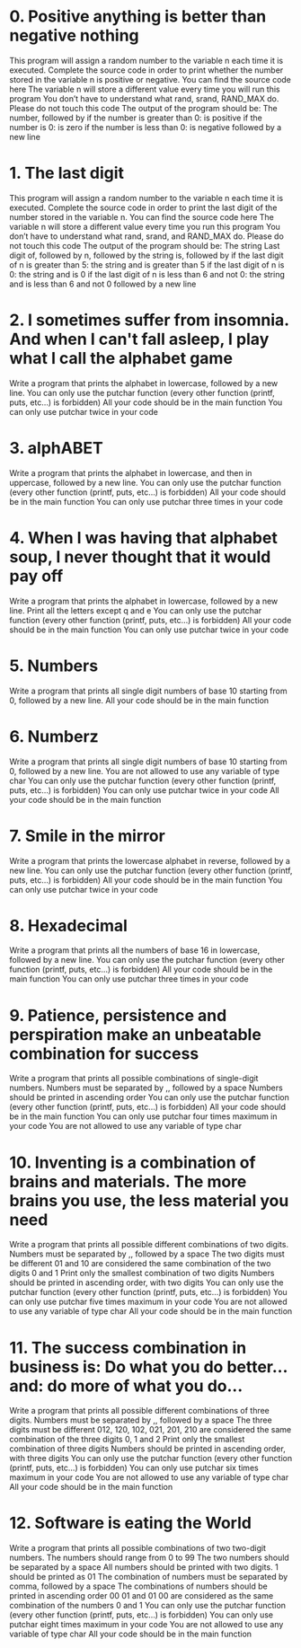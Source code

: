 # 0. Positive anything is better than negative nothing 
This program will assign a random number to the variable n each time it is executed. Complete the source code in order to print whether the number stored in the variable n is positive or negative.
    You can find the source code here
    The variable n will store a different value every time you will run this program
    You don’t have to understand what rand, srand, RAND_MAX do. Please do not touch this code
    The output of the program should be:
        The number, followed by
            if the number is greater than 0: is positive
            if the number is 0: is zero
            if the number is less than 0: is negative
        followed by a new line

# 1. The last digit
This program will assign a random number to the variable n each time it is executed. Complete the source code in order to print the last digit of the number stored in the variable n.
    You can find the source code here
    The variable n will store a different value every time you run this program
    You don’t have to understand what rand, srand, and RAND_MAX do. Please do not touch this code
    The output of the program should be:
        The string Last digit of, followed by
        n, followed by
        the string is, followed by
            if the last digit of n is greater than 5: the string and is greater than 5
            if the last digit of n is 0: the string and is 0
            if the last digit of n is less than 6 and not 0: the string and is less than 6 and not 0
        followed by a new line

# 2. I sometimes suffer from insomnia. And when I can't fall asleep, I play what I call the alphabet game
Write a program that prints the alphabet in lowercase, followed by a new line.
    You can only use the putchar function (every other function (printf, puts, etc…) is forbidden)
    All your code should be in the main function
    You can only use putchar twice in your code

# 3. alphABET 
Write a program that prints the alphabet in lowercase, and then in uppercase, followed by a new line.
    You can only use the putchar function (every other function (printf, puts, etc…) is forbidden)
    All your code should be in the main function
    You can only use putchar three times in your code

# 4. When I was having that alphabet soup, I never thought that it would pay off 
Write a program that prints the alphabet in lowercase, followed by a new line.
    Print all the letters except q and e
    You can only use the putchar function (every other function (printf, puts, etc…) is forbidden)
    All your code should be in the main function
    You can only use putchar twice in your code

# 5. Numbers
Write a program that prints all single digit numbers of base 10 starting from 0, followed by a new line.
    All your code should be in the main function

# 6. Numberz 
Write a program that prints all single digit numbers of base 10 starting from 0, followed by a new line.
    You are not allowed to use any variable of type char
    You can only use the putchar function (every other function (printf, puts, etc…) is forbidden)
    You can only use putchar twice in your code
    All your code should be in the main function

# 7. Smile in the mirror 
Write a program that prints the lowercase alphabet in reverse, followed by a new line.
    You can only use the putchar function (every other function (printf, puts, etc…) is forbidden)
    All your code should be in the main function
    You can only use putchar twice in your code

# 8. Hexadecimal 
Write a program that prints all the numbers of base 16 in lowercase, followed by a new line.
    You can only use the putchar function (every other function (printf, puts, etc…) is forbidden)
    All your code should be in the main function
    You can only use putchar three times in your code

# 9. Patience, persistence and perspiration make an unbeatable combination for success 
Write a program that prints all possible combinations of single-digit numbers.
    Numbers must be separated by ,, followed by a space
    Numbers should be printed in ascending order
    You can only use the putchar function (every other function (printf, puts, etc…) is forbidden)
    All your code should be in the main function
    You can only use putchar four times maximum in your code
    You are not allowed to use any variable of type char

# 10. Inventing is a combination of brains and materials. The more brains you use, the less material you need 
Write a program that prints all possible different combinations of two digits.
    Numbers must be separated by ,, followed by a space
    The two digits must be different
    01 and 10 are considered the same combination of the two digits 0 and 1
    Print only the smallest combination of two digits
    Numbers should be printed in ascending order, with two digits
    You can only use the putchar function (every other function (printf, puts, etc…) is forbidden)
    You can only use putchar five times maximum in your code
    You are not allowed to use any variable of type char
    All your code should be in the main function

# 11. The success combination in business is: Do what you do better... and: do more of what you do... 
Write a program that prints all possible different combinations of three digits.
    Numbers must be separated by ,, followed by a space
    The three digits must be different
    012, 120, 102, 021, 201, 210 are considered the same combination of the three digits 0, 1 and 2
    Print only the smallest combination of three digits
    Numbers should be printed in ascending order, with three digits
    You can only use the putchar function (every other function (printf, puts, etc…) is forbidden)
    You can only use putchar six times maximum in your code
    You are not allowed to use any variable of type char
    All your code should be in the main function

# 12. Software is eating the World
Write a program that prints all possible combinations of two two-digit numbers.
    The numbers should range from 0 to 99
    The two numbers should be separated by a space
    All numbers should be printed with two digits. 1 should be printed as 01
    The combination of numbers must be separated by comma, followed by a space
    The combinations of numbers should be printed in ascending order
    00 01 and 01 00 are considered as the same combination of the numbers 0 and 1
    You can only use the putchar function (every other function (printf, puts, etc…) is forbidden)
    You can only use putchar eight times maximum in your code
    You are not allowed to use any variable of type char
    All your code should be in the main function

